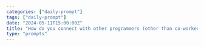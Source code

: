 ```yaml
---
categories: ["daily-prompt"]
tags: ["daily-prompt"]
date: "2024-05-11T15:00:00Z"
title: "How do you connect with other programmers (other than co-workers)?"
type: "prompts"
---
```

